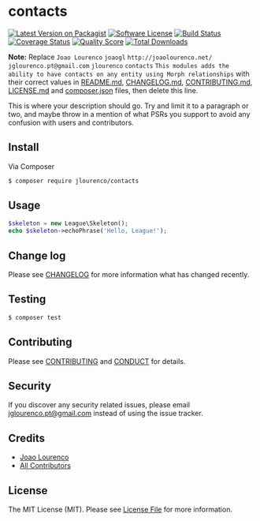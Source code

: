 # contacts

[![Latest Version on Packagist][ico-version]][link-packagist]
[![Software License][ico-license]](LICENSE.md)
[![Build Status][ico-travis]][link-travis]
[![Coverage Status][ico-scrutinizer]][link-scrutinizer]
[![Quality Score][ico-code-quality]][link-code-quality]
[![Total Downloads][ico-downloads]][link-downloads]

**Note:** Replace ```Joao Lourenco``` ```joaogl``` ```http://joaolourenco.net/``` ```jglourenco.pt@gmail.com``` ```jlourenco``` ```contacts``` ```This modules adds the ability to have contacts on any entity using Morph relationships``` with their correct values in [README.md](README.md), [CHANGELOG.md](CHANGELOG.md), [CONTRIBUTING.md](CONTRIBUTING.md), [LICENSE.md](LICENSE.md) and [composer.json](composer.json) files, then delete this line.

This is where your description should go. Try and limit it to a paragraph or two, and maybe throw in a mention of what
PSRs you support to avoid any confusion with users and contributors.

## Install

Via Composer

``` bash
$ composer require jlourenco/contacts
```

## Usage

``` php
$skeleton = new League\Skeleton();
echo $skeleton->echoPhrase('Hello, League!');
```

## Change log

Please see [CHANGELOG](CHANGELOG.md) for more information what has changed recently.

## Testing

``` bash
$ composer test
```

## Contributing

Please see [CONTRIBUTING](CONTRIBUTING.md) and [CONDUCT](CONDUCT.md) for details.

## Security

If you discover any security related issues, please email jglourenco.pt@gmail.com instead of using the issue tracker.

## Credits

- [Joao Lourenco][link-author]
- [All Contributors][link-contributors]

## License

The MIT License (MIT). Please see [License File](LICENSE.md) for more information.

[ico-version]: https://img.shields.io/packagist/v/jlourenco/contacts.svg?style=flat-square
[ico-license]: https://img.shields.io/badge/license-MIT-brightgreen.svg?style=flat-square
[ico-travis]: https://img.shields.io/travis/jlourenco/contacts/master.svg?style=flat-square
[ico-scrutinizer]: https://img.shields.io/scrutinizer/coverage/g/jlourenco/contacts.svg?style=flat-square
[ico-code-quality]: https://img.shields.io/scrutinizer/g/jlourenco/contacts.svg?style=flat-square
[ico-downloads]: https://img.shields.io/packagist/dt/jlourenco/contacts.svg?style=flat-square

[link-packagist]: https://packagist.org/packages/jlourenco/contacts
[link-travis]: https://travis-ci.org/joaogl/contacts
[link-scrutinizer]: https://scrutinizer-ci.com/g/joaogl/contacts/code-structure
[link-code-quality]: https://scrutinizer-ci.com/g/joaogl/contacts
[link-downloads]: https://packagist.org/packages/jlourenco/contacts
[link-author]: https://github.com/joaogl
[link-contributors]: ../../contributors
